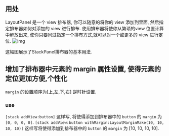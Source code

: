 ## 用处
LayoutPanel 是一个 view 排布器, 你可以随意的将你的 view 添加到里面, 然后指定排布器如何对添加的 view 进行排布.
使用排布器将使你从繁琐的view 位置计算中解放出来, 使你只要同过指定一个排布方式,就可以对一个或更多的 view 进行定位.
![img](http://farm4.staticflickr.com/3672/9697368433_98acd4e372.jpg)

这幅图展示了StackPanel排布器的基本用法.

## 增加了排布器中元素的 margin 属性设置, 使得元素的定位更加方便,个性化
`margin` 的设置顺序为[上,左,下,右] 逆时针设置.
### use
`[stack addView:button]` 
这样写, 将使得添加到排布器中的 `button` 的 `margin` 为 `[0, 0, 0, 0]`. 
`[stack addView:button withMargin:LayoutMarginMake(10, 10, 10, 10)]`
这样写将使得添加到排布器中的 `button` 的 `margin` 为 [10, 10, 10, 10].

